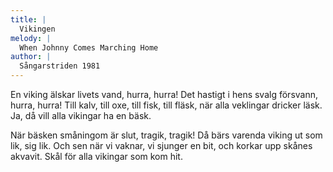 ```yaml
---
title: |
  Vikingen
melody: |
  When Johnny Comes Marching Home
author: |
  Sångarstriden 1981
---
```

En viking älskar livets vand, 
hurra, hurra! 
Det hastigt i hens svalg försvann, 
hurra, hurra! 
Till kalv, till oxe, till fisk, till fläsk, 
när alla veklingar dricker läsk. 
Ja, då vill alla vikingar ha en bäsk. 

När bäsken småningom är slut, 
tragik, tragik! 
Då bärs varenda viking ut 
som lik, sig lik. 
Och sen när vi vaknar, vi sjunger en bit, 
och korkar upp skånes akvavit. 
Skål för alla vikingar som kom hit.